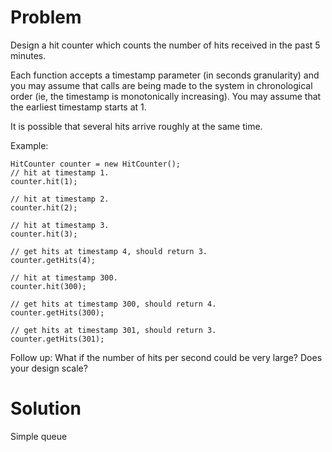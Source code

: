 Problem
===
Design a hit counter which counts the number of hits received in the past 5 minutes.

Each function accepts a timestamp parameter (in seconds granularity) and you may assume that calls are being made to the system in chronological order (ie, the timestamp is monotonically increasing). You may assume that the earliest timestamp starts at 1.

It is possible that several hits arrive roughly at the same time.

Example:

    HitCounter counter = new HitCounter();
    // hit at timestamp 1.
    counter.hit(1);
    
    // hit at timestamp 2.
    counter.hit(2);

    // hit at timestamp 3.
    counter.hit(3);

    // get hits at timestamp 4, should return 3.
    counter.getHits(4);

    // hit at timestamp 300.
    counter.hit(300);

    // get hits at timestamp 300, should return 4.
    counter.getHits(300);

    // get hits at timestamp 301, should return 3.
    counter.getHits(301); 

Follow up:
What if the number of hits per second could be very large? Does your design scale?

Solution
===
Simple queue
